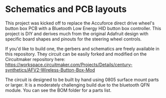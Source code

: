 # Schematics and PCB layouts

This project was kicked off to replace the Accuforce direct drive wheel's  button box PCB with a Bluetooth Low Energy HID button box controller. This project is DIY and derives much from the original Adafruit design with specific board shapes and pinouts for the steering wheel controls.

If you'd like to build one, the gerbers and schematics are freely available in this repository. They circuit can be easily forked and modified on the Circuitmaker repository here: <https://workspace.circuitmaker.com/Projects/Details/century-synthetics/AFV2-Wireless-Button-Box-Mod>

The circuit is designed to be built by hand using 0805 surface mount parts or larger. It is a moderately challenging build due to the bluetooth QFN module. You can see the BOM folder for a parts list.